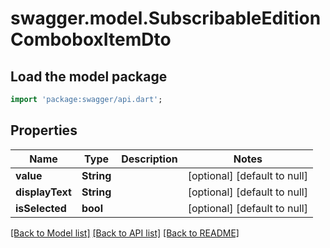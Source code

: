 # swagger.model.SubscribableEditionComboboxItemDto

## Load the model package
```dart
import 'package:swagger/api.dart';
```

## Properties
Name | Type | Description | Notes
------------ | ------------- | ------------- | -------------
**value** | **String** |  | [optional] [default to null]
**displayText** | **String** |  | [optional] [default to null]
**isSelected** | **bool** |  | [optional] [default to null]

[[Back to Model list]](../README.md#documentation-for-models) [[Back to API list]](../README.md#documentation-for-api-endpoints) [[Back to README]](../README.md)


